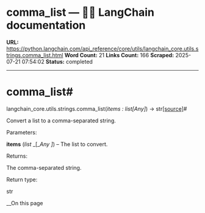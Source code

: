 # comma_list — 🦜🔗 LangChain  documentation

**URL:** https://python.langchain.com/api_reference/core/utils/langchain_core.utils.strings.comma_list.html
**Word Count:** 21
**Links Count:** 166
**Scraped:** 2025-07-21 07:54:02
**Status:** completed

---

# comma\_list\#

langchain\_core.utils.strings.comma\_list\(_items : list\[Any\]_\) → str[\[source\]](https://python.langchain.com/api_reference/_modules/langchain_core/utils/strings.html#comma_list)\#     

Convert a list to a comma-separated string.

Parameters:     

**items** \(_list_ _\[__Any_ _\]_\) – The list to convert.

Returns:     

The comma-separated string.

Return type:     

str

__On this page